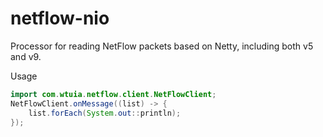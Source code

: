 # netflow-nio

Processor for reading NetFlow packets based on Netty, including both v5 and v9.

Usage
``` java
import com.wtuia.netflow.client.NetFlowClient;
NetFlowClient.onMessage((list) -> {
	list.forEach(System.out::println);
});
```